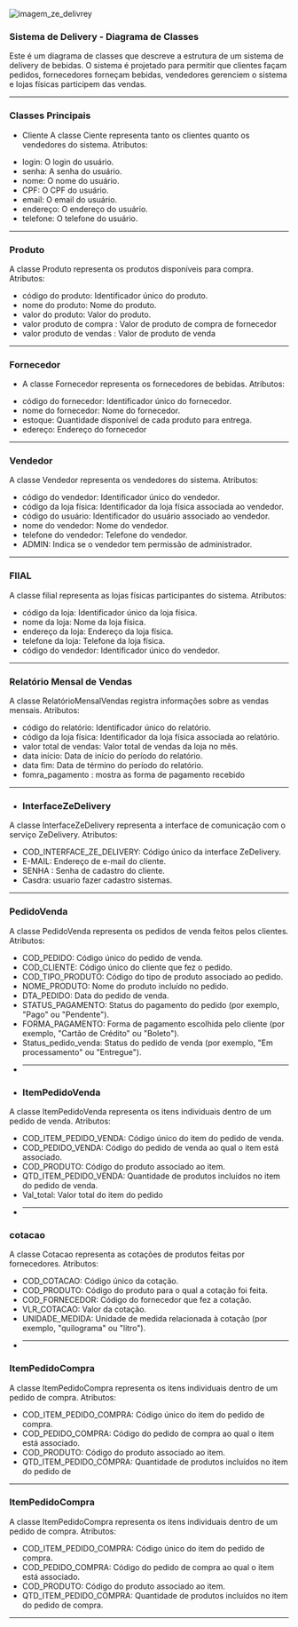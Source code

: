 ![imagem_ze_delivrey](https://github.com/Phhenrique3/BANCO_DE_DADOS/assets/127359574/adccf06e-14d3-4c18-a33e-cc2492ae6dcd)





### Sistema de Delivery - Diagrama de Classes ### 

Este é um diagrama de classes que descreve a estrutura de um sistema de delivery de bebidas. O sistema é projetado para permitir que clientes façam pedidos, fornecedores forneçam bebidas, vendedores gerenciem o sistema e lojas físicas participem das vendas.

--------------------------------------------------------------------------------------------------------------------------------------------------------------------------------------------------------
### Classes Principais ### 
- Cliente
A classe Ciente  representa tanto os clientes quanto os vendedores do sistema.
 Atributos:
* login: O login do usuário.
* senha: A senha do usuário.
* nome: O nome do usuário.
* CPF: O CPF do usuário.
* email: O email do usuário.
* endereço: O endereço do usuário.
* telefone: O telefone do usuário.

------------------------------------------------------------------------------------------------------------------------------------------------------------------------------------------------------
### Produto ### 

A classe Produto representa os produtos disponíveis para compra.
Atributos:
* código do produto: Identificador único do produto.
* nome do produto: Nome do produto.
* valor do produto: Valor do produto.
* valor produto de compra : Valor de produto de compra de fornecedor
* valor produto de vendas : Valor de produto de venda 
------------------------------------------------------------------------------------------------------------------------------------------------------------------------------------------------------
### Fornecedor ### 
- A classe Fornecedor representa os fornecedores de bebidas.
Atributos:
* código do fornecedor: Identificador único do fornecedor.
* nome do fornecedor: Nome do fornecedor.
* estoque: Quantidade disponível de cada produto para entrega.
* edereço: Endereço do fornecedor 
------------------------------------------------------------------------------------------------------------------------------------------------------------------------------------------------------
### Vendedor ### 
A classe Vendedor representa os vendedores do sistema.
Atributos: 

*  código do vendedor: Identificador único do vendedor.
*  código da loja física: Identificador da loja física associada ao vendedor.
*  código do usuário: Identificador do usuário associado ao vendedor.
*  nome do vendedor: Nome do vendedor.
*  telefone do vendedor: Telefone do vendedor.
*  ADMIN: Indica se o vendedor tem permissão de administrador.
------------------------------------------------------------------------------------------------------------------------------------------------------------------------------------------------------
###  FIlAL  ###  
A classe filial  representa as lojas físicas participantes do sistema.
Atributos:
*  código da loja: Identificador único da loja física.
*  nome da loja: Nome da loja física.
*  endereço da loja: Endereço da loja física.
*  telefone da loja: Telefone da loja física.
*  código do vendedor: Identificador único do vendedor.
------------------------------------------------------------------------------------------------------------------------------------------------------------------------------------------------------
###  Relatório Mensal de Vendas ###
A classe RelatórioMensalVendas registra informações sobre as vendas mensais.
Atributos:
*   código do relatório: Identificador único do relatório.
*   código da loja física: Identificador da loja física associada ao relatório.
*   valor total de vendas: Valor total de vendas da loja no mês.
*   data início: Data de início do período do relatório.
*   data fim: Data de término do período do relatório.
*   fomra_pagamento :  mostra as forma de pagamento recebido
  ---------------------------------------------------------------------------------------------------------------------------------------------------------------------------------------------------
* ### InterfaceZeDelivery  ###
 A classe InterfaceZeDelivery representa a interface de comunicação com o serviço ZeDelivery.
Atributos:
*  COD_INTERFACE_ZE_DELIVERY: Código único da interface ZeDelivery.
*  E-MAIL: Endereço de e-mail do cliente.
*  SENHA : Senha de cadastro do cliente.
*  Casdra: usuario fazer cadastro sistemas.
---------------------------------------------------------------------------------------------------------------------------------------------------------------------------------------------------

### PedidoVenda ## 
A classe PedidoVenda representa os pedidos de venda feitos pelos clientes.
Atributos:
*  COD_PEDIDO: Código único do pedido de venda.
*  COD_CLIENTE: Código único do cliente que fez o pedido.
*  COD_TIPO_PRODUTO: Código do tipo de produto associado ao pedido.
*  NOME_PRODUTO: Nome do produto incluído no pedido.
*  DTA_PEDIDO: Data do pedido de venda.
*  STATUS_PAGAMENTO: Status do pagamento do pedido (por exemplo, "Pago" ou "Pendente").
*  FORMA_PAGAMENTO: Forma de pagamento escolhida pelo cliente (por exemplo, "Cartão de Crédito" ou "Boleto").
*  Status_pedido_venda: Status do pedido de venda (por exemplo, "Em processamento" ou "Entregue").
*  ---------------------------------------------------------------------------------------------------------------------------------------------------------------------------------------------------
* ###  ItemPedidoVenda ### 
A classe ItemPedidoVenda representa os itens individuais dentro de um pedido de venda.
Atributos:
*  COD_ITEM_PEDIDO_VENDA:  Código único do item do pedido de venda.
*  COD_PEDIDO_VENDA: Código do pedido de venda ao qual o item está associado.
*  COD_PRODUTO: Código do produto associado ao item.
*  QTD_ITEM_PEDIDO_VENDA: Quantidade de produtos incluídos no item do pedido de venda.
*  Val_total: Valor total do item do pedido
*  ---------------------------------------------------------------------------------------------------------------------------------------------------------------------------------------------------
  ### cotacao ### 
A classe Cotacao representa as cotações de produtos feitas por fornecedores.
Atributos:
*  COD_COTACAO: Código único da cotação.
*  COD_PRODUTO: Código do produto para o qual a cotação foi feita.
*  COD_FORNECEDOR: Código do fornecedor que fez a cotação.
*  VLR_COTACAO: Valor da cotação.
*  UNIDADE_MEDIDA: Unidade de medida relacionada à cotação (por exemplo, "quilograma" ou "litro").
*  
   -------------------------------------------------------------------------------------------------------------------------------------------------------------------------------------------------
### ItemPedidoCompra ### 
A classe ItemPedidoCompra representa os itens individuais dentro de um pedido de compra.
Atributos:
*  COD_ITEM_PEDIDO_COMPRA: Código único do item do pedido de compra.
*  COD_PEDIDO_COMPRA: Código do pedido de compra ao qual o item está associado.
*  COD_PRODUTO: Código do produto associado ao item.
*  QTD_ITEM_PEDIDO_COMPRA: Quantidade de produtos incluídos no item do pedido de
  -------------------------------------------------------------------------------------------------------------------------------------------------------------------------------------------------
  ### ItemPedidoCompra ###
A classe ItemPedidoCompra representa os itens individuais dentro de um pedido de compra.
Atributos:
*  COD_ITEM_PEDIDO_COMPRA: Código único do item do pedido de compra.
*  COD_PEDIDO_COMPRA: Código do pedido de compra ao qual o item está associado.
*  COD_PRODUTO: Código do produto associado ao item.
*  QTD_ITEM_PEDIDO_COMPRA: Quantidade de produtos incluídos no item do pedido de compra.
 ------------------------------------------------------------------------------------------------------------------------------------------------------------------------------------------------

